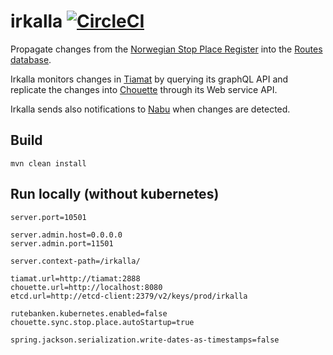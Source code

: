 # irkalla [![CircleCI](https://circleci.com/gh/entur/irkalla/tree/master.svg?style=svg)](https://circleci.com/gh/entur/irkalla/tree/master)
Propagate changes from the [Norwegian Stop Place Register](https://stoppested.entur.org) into the [Routes database](https://rutedb.dev.entur.org/).

Irkalla monitors changes in [Tiamat](https://github.com/entur/tiamat) by querying its graphQL API and replicate the changes into [Chouette](https://github.com/entur/chouette) through its Web service API.

Irkalla sends also notifications to [Nabu](https://github.com/entur/nabu) when changes are detected.


## Build
`mvn clean install`

## Run locally (without kubernetes)

```
server.port=10501

server.admin.host=0.0.0.0
server.admin.port=11501

server.context-path=/irkalla/

tiamat.url=http://tiamat:2888
chouette.url=http://localhost:8080
etcd.url=http://etcd-client:2379/v2/keys/prod/irkalla

rutebanken.kubernetes.enabled=false
chouette.sync.stop.place.autoStartup=true

spring.jackson.serialization.write-dates-as-timestamps=false